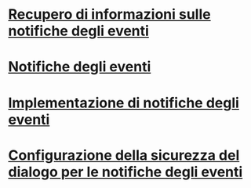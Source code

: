 # [Recupero di informazioni sulle notifiche degli eventi](get-information-about-event-notifications.md)
# [Notifiche degli eventi](event-notifications.md)
# [Implementazione di notifiche degli eventi](implement-event-notifications.md)
# [Configurazione della sicurezza del dialogo per le notifiche degli eventi](configure-dialog-security-for-event-notifications.md)
